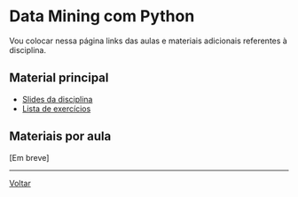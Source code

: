 # Data Mining com Python

Vou colocar nessa página links das aulas e materiais adicionais referentes à disciplina.

## Material principal

* [Slides da disciplina](/assets/datamining/slides.pdf)
* [Lista de exercícios](/assets/datamining/exercicios.html)

## Materiais por aula

[Em breve]

---

[Voltar](https://victor0machado.github.io/)
